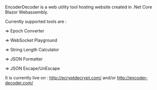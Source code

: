 EncoderDecoder is a web utility tool hosting website created in .Net Core Blazor Webassembly.

Currently supported tools are :

 =>  Epoch Converter
 
 =>  WebSocket Playground
 
 =>  String Length Calculator
 
 =>  JSON Formatter
 
 =>  JSON Escape/UnEscape
 
 
 It is currently live on : http://ecryptdecrypt.com/ and/or http://encoder-decoder.com/
